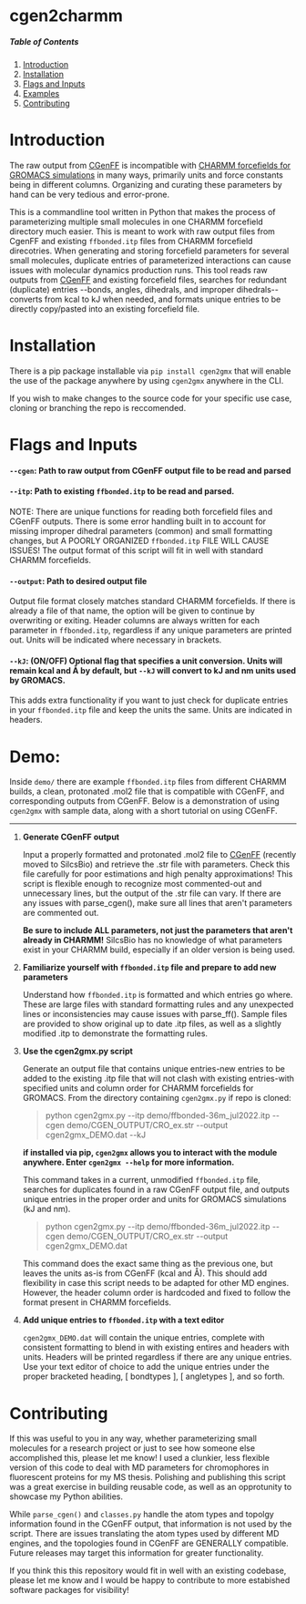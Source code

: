 # cgen2charmm

##### Table of Contents  
1. [Introduction](#headers)
2. [Installation](#headers)
3. [Flags and Inputs](#headers)
4. [Examples](#headers)
5. [Contributing](#headers)

# Introduction
The raw output from [CGenFF](https://cgenff.com/) is incompatible with [CHARMM forcefields for GROMACS simulations](https://www.ncbi.nlm.nih.gov/pmc/articles/PMC5199616/) in many ways, primarily units and force constants being in different columns. Organizing and curating these parameters by hand can be very tedious and error-prone.<br />

This is a commandline tool written in Python that makes the process of parameterizing multiple small molecules in one CHARMM forcefield directory much easier. This is meant to work with raw output files from CgenFF and existing `ffbonded.itp` files from CHARMM forcefield direcotries. 
When generating and storing forcefield parameters for several small molecules, duplicate entries of parameterized interactions can cause issues with molecular dynamics production runs. This tool reads raw outputs from [CGenFF](https://cgenff.com/) and existing forcefield files, searches for redundant (duplicate) entries  --bonds, angles, dihedrals, and improper dihedrals-- converts from kcal to kJ when needed, and formats unique entries to be directly copy/pasted into an existing forcefield file.

# Installation

There is a pip package installable via `pip install cgen2gmx` that will enable the use of the package anywhere by using `cgen2gmx` anywhere in the CLI. 

If you wish to make changes to the source code for your specific use case, cloning or branching the repo is reccomended. 


# Flags and Inputs 
 #### `--cgen`: **Path to raw output from CGenFF output file to be read and parsed** 
 #### `--itp`: **Path to existing `ffbonded.itp` to be read and parsed.** 
NOTE: There are unique functions for reading both forcefield files and CGenFF outputs. There is some error handling built in to account for missing improper dihedral parameters (common) and small formatting changes, but A POORLY ORGANIZED `ffbonded.itp` FILE WILL CAUSE ISSUES! The output format of this script will fit in well with standard CHARMM forcefields. 
 #### `--output`: **Path to desired output file** 
Output file format closely matches standard CHARMM forcefields. If there is already a file of that name, the option will be given to continue by overwriting or exiting. Header columns are always written for each parameter in `ffbonded.itp`, regardless if any unique parameters are printed out. Units will be indicated where necessary in brackets. 
  <br />
 #### `--kJ`: (ON/OFF) Optional flag that specifies a unit conversion. Units will remain kcal and Å by default, but `--kJ` will convert to kJ and nm units used by GROMACS.
 This adds extra functionality if you want to just check for duplicate entries in your `ffbonded.itp` file and keep the units the same. Units are indicated in headers. 
# Demo: 
  Inside `demo/` there are example `ffbonded.itp` files from different CHARMM builds, a clean, protonated .mol2 file that is compatible with CGenFF, and corresponding outputs from CGenFF. Below is a demonstration of using `cgen2gmx` with sample data, along with a short tutorial on using CGenFF. 

------------------------------------------------------------------------------------------------------------------------------
1. **Generate CGenFF output**
 
   Input a properly formatted and protonated .mol2 file to [CGenFF](https://cgenff.com/) (recently moved to SilcsBio) and retrieve the .str file with parameters. Check this file carefully for poor estimations and high penalty approximations! This script is flexible enough to recognize most commented-out and unnecessary lines, but the output of the .str file can vary. If there are any issues with parse_cgen(), make sure all lines that aren't parameters are commented out.

   **Be sure to include ALL parameters, not just the parameters that aren't already in CHARMM!** SilcsBio has no knowledge of what parameters exist in your CHARMM build, especially if an older version is being used. 

3. **Familiarize yourself with `ffbonded.itp` file and prepare to add new parameters**

    Understand how `ffbonded.itp` is formatted and which entries go where. These are large files with standard formatting rules and any unexpected lines or inconsistencies may cause issues with parse_ff(). Sample files are provided to show original up to date .itp files, as well as a slightly modified .itp to demonstrate the formatting rules.

4. **Use the cgen2gmx.py script**
   
   Generate an output file that contains unique entries-new entries to be added to the existing .itp file that will not clash with existing entries-with specified units and column order for CHARMM forcefields for GROMACS.
   From the directory containing `cgen2gmx.py` if repo is cloned:
   > python cgen2gmx.py --itp demo/ffbonded-36m_jul2022.itp --cgen demo/CGEN_OUTPUT/CRO_ex.str --output cgen2gmx_DEMO.dat --kJ

   
   **if installed via pip, `cgen2gmx` allows you to interact with the module anywhere. Enter `cgen2gmx --help` for more information.**

   This command takes in a current, unmodified `ffbonded.itp` file, searches for duplicates found in a raw CGenFF output file, and outputs unique entries in the proper order and units for GROMACS simulations (kJ and nm).


   > python cgen2gmx.py --itp demo/ffbonded-36m_jul2022.itp --cgen demo/CGEN_OUTPUT/CRO_ex.str --output cgen2gmx_DEMO.dat

   This command does the exact same thing as the previous one, but leaves the units as-is from CGenFF (kcal and Å). This should add flexibility in case this script needs to be adapted for other MD engines. However, the header column order is hardcoded and fixed to follow the format present in CHARMM forcefields.

5. **Add unique entries to `ffbonded.itp` with a text editor**

   `cgen2gmx_DEMO.dat` will contain the unique entries, complete with consistent formatting to blend in with existing entires and headers with units. Headers will be printed regardless if there are any unique entries. Use your text editor of choice to add the unique entries under the proper bracketed heading, [ bondtypes ], [ angletypes ], and so forth.  


# Contributing
 If this was useful to you in any way, whether parameterizing small molecules for a research project or just to see how someone else accomplished this, please let me know! I used a clunkier, less flexible version of this code to deal with MD parameters for chromophores in fluorescent proteins for my MS thesis. Polishing and publishing this script was a great exercise in building reusable code, as well as an opprotunity to showcase my Python abilities. 

 While `parse_cgen()` and `classes.py` handle the atom types and topolgy information found in the CGenFF output, that information is not used by the script. There are issues translating the atom types used by different MD engines, and the topologies found in CGenFF are GENERALLY compatible. Future releases may target this information for greater functionality.

 If you think this this repository would fit in well with an existing codebase, please let me know and I would be happy to contribute to more estabished software packages for visibility!
